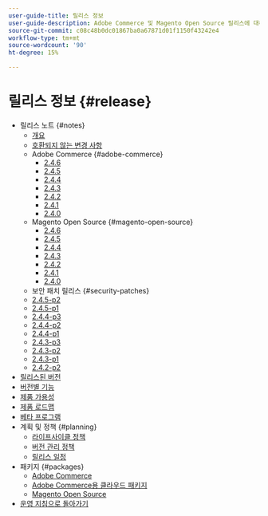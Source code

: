 ```yaml
---
user-guide-title: 릴리스 정보
user-guide-description: Adobe Commerce 및 Magento Open Source 릴리스에 대해 알아봅니다.
source-git-commit: c08c48b0dc01867ba0a67871d01f1150f43242e4
workflow-type: tm+mt
source-wordcount: '90'
ht-degree: 15%

---
```



# 릴리스 정보 {#release}

- 릴리스 노트 {#notes}
   - [개요](release-notes/overview.md)
   - [호환되지 않는 변경 사항](backward-incompatible-changes.md)
   - Adobe Commerce {#adobe-commerce}
      - [2.4.6](release-notes/commerce/2-4-6.md)
      - [2.4.5](release-notes/commerce/2-4-5.md)
      - [2.4.4](release-notes/commerce/2-4-4.md)
      - [2.4.3](release-notes/commerce/2-4-3.md)
      - [2.4.2](release-notes/commerce/2-4-2.md)
      - [2.4.1](release-notes/commerce/2-4-1.md)
      - [2.4.0](release-notes/commerce/2-4-0.md)
   - Magento Open Source {#magento-open-source}
      - [2.4.6](release-notes/open-source/2-4-6.md)
      - [2.4.5](release-notes/open-source/2-4-5.md)
      - [2.4.4](release-notes/open-source/2-4-4.md)
      - [2.4.3](release-notes/open-source/2-4-3.md)
      - [2.4.2](release-notes/open-source/2-4-2.md)
      - [2.4.1](release-notes/open-source/2-4-1.md)
      - [2.4.0](release-notes/open-source/2-4-0.md)
   - 보안 패치 릴리스 {#security-patches}
   - [2.4.5-p2](release-notes/security/2-4-5-p2.md)
   - [2.4.5-p1](release-notes/security/2-4-5-p1.md)
   - [2.4.4-p3](release-notes/security/2-4-4-p3.md)
   - [2.4.4-p2](release-notes/security/2-4-4-p2.md)
   - [2.4.4-p1](release-notes/security/2-4-4-p1.md)
   - [2.4.3-p3](release-notes/security/2-4-3-p3.md)
   - [2.4.3-p2](release-notes/security/2-4-3-p2.md)
   - [2.4.3-p1](release-notes/security/2-4-3-p1.md)
   - [2.4.2-p2](release-notes/security/2-4-2-p2.md)
- [릴리스된 버전](versions.md)
- [버전별 기능](features.md)
- [제품 가용성](product-availability.md)
- [제품 로드맵](product-roadmap.md)
- [베타 프로그램](beta-program.md)
- 계획 및 정책 {#planning}
   - [라이프사이클 정책](lifecycle-policy.md)
   - [버전 관리 정책](versioning-policy.md)
   - [릴리스 일정](schedule.md)
- 패키지 {#packages}
   - [Adobe Commerce](packages/adobe-commerce.md)
   - [Adobe Commerce용 클라우드 패키지](packages/cloud.md)
   - [Magento Open Source](packages/magento-open-source.md)
- [운영 지침으로 돌아가기](https://experienceleague.adobe.com/docs/commerce-operations/operational-guides/home.html)

